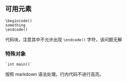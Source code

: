 ## 可用元素
```
\begincode()
something
\endcode()
```
代码块，注意其中不允许出现 `\endcode()` 字符，该问题无解
### 特殊对象
```
`int main()`
```
按照 markdown 语法处理。行内代码不进行高亮。